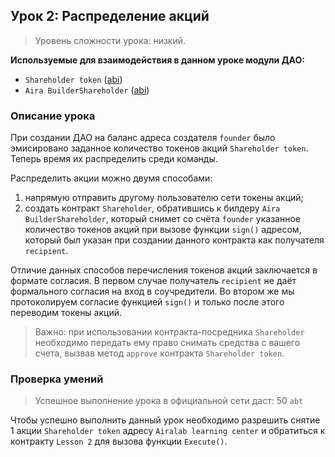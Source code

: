 ## Урок 2: Распределение акций

> Уровень сложности урока: низкий.

**Используемые для взаимодействия в данном уроке модули ДАО:**

- `Shareholder token` ([abi](https://raw.githubusercontent.com/airalab/core/master/abi/TokenEmission.json))
- `Aira BuilderShareholder` ([abi](https://raw.githubusercontent.com/airalab/DAO-Factory/master/abi/BuilderShareholder.json))

### Описание урока

При создании ДАО на баланс адреса создателя `founder` было эмисировано заданное количество токенов акций `Shareholder token`. Теперь время их распределить среди команды.

Распределить акции можно двумя способами:

1. напрямую отправить другому пользователю сети токены акций;
2. cоздать контракт `Shareholder`, обратившись к билдеру `Aira BuilderShareholder`, который снимет со счёта `founder` указанное количество токенов акций при вызове функции `sign()` адресом, который был указан при создании данного контракта как получателя `recipient`.

Отличие данных способов перечисления токенов акций заключается в формате согласия. В первом случае получатель `recipient` не даёт формального согласия на вход в соучредители. Во втором же мы протоколируем согласие функцией `sign()` и только после этого переводим токены акций.

> Важно: при использовании контракта-посредника `Shareholder` необходимо передать ему право снимать средства с вашего счета, вызвав метод `approve` контракта `Shareholder token`.

### Проверка умений

> Успешное выполнение урока в официальной сети даст: 50 `abt`

Чтобы успешно выполнить данный урок необходимо разрешить снятие  1 акции `Shareholder token` адресу `Airalab learning center` и обратиться к контракту `Lesson 2` для вызова функции `Execute()`.
